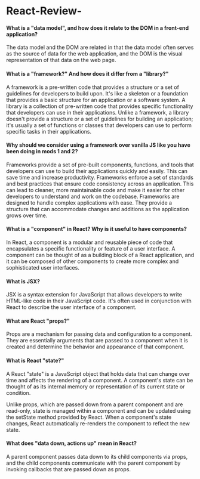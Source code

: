 # React-Review-

#### What is a "data model", and how does it relate to the DOM in a front-end application?

The data model and the DOM are related in that the data model often serves as the source of data for the web application, and the DOM is the visual representation of that data on the web page. 

#### What is a "framework?" And how does it differ from a "library?"

A framework is a pre-written code that provides a structure or a set of guidelines for developers to build upon. It's like a skeleton or a foundation that provides a basic structure for an application or a software system. A library is a collection of pre-written code that provides specific functionality that developers can use in their applications. Unlike a framework, a library doesn't provide a structure or a set of guidelines for building an application; it's usually a set of functions or classes that developers can use to perform specific tasks in their applications.

#### Why should we consider using a framework over vanilla JS like you have been doing in mods 1 and 2?

Frameworks provide a set of pre-built components, functions, and tools that developers can use to build their applications quickly and easily. This can save time and increase productivity. Frameworks enforce a set of standards and best practices that ensure code consistency across an application. This can lead to cleaner, more maintainable code and make it easier for other developers to understand and work on the codebase. Frameworks are designed to handle complex applications with ease. They provide a structure that can accommodate changes and additions as the application grows over time.

#### What is a "component" in React? Why is it useful to have components?

In React, a component is a modular and reusable piece of code that encapsulates a specific functionality or feature of a user interface. A component can be thought of as a building block of a React application, and it can be composed of other components to create more complex and sophisticated user interfaces.

#### What is JSX?

JSX is a syntax extension for JavaScript that allows developers to write HTML-like code in their JavaScript code. It's often used in conjunction with React to describe the user interface of a component.

#### What are React "props?"

Props are a mechanism for passing data and configuration to a component. They are essentially arguments that are passed to a component when it is created and determine the behavior and appearance of that component.

#### What is React "state?"

A React "state" is a JavaScript object that holds data that can change over time and affects the rendering of a component. A component's state can be thought of as its internal memory or representation of its current state or condition.

Unlike props, which are passed down from a parent component and are read-only, state is managed within a component and can be updated using the setState method provided by React. When a component's state changes, React automatically re-renders the component to reflect the new state.

#### What does "data down, actions up" mean in React?

A parent component passes data down to its child components via props, and the child components communicate with the parent component by invoking callbacks that are passed down as props.
